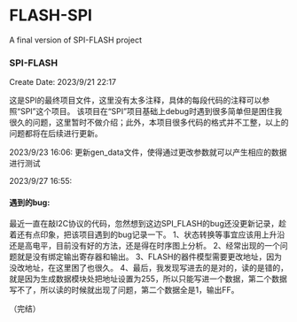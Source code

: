 # FLASH-SPI
A final version of SPI-FLASH project

### SPI-FLASH
Create Date: 2023/9/21 22:17

这是SPI的最终项目文件，这里没有太多注释，具体的每段代码的注释可以参照“SPI”这个项目。
该项目在“SPI”项目基础上debug时遇到很多简单但是困住我很久的问题，这里暂时不做介绍；此外，本项目很多代码的格式并不工整，以上的问题都将在后续进行更新。

2023/9/23 16:06:  更新gen_data文件，使得通过更改参数就可以产生相应的数据进行测试

2023/9/27 16:55: 

#### 遇到的bug:

  最近一直在敲I2C协议的代码，忽然想到这边SPI_FLASH的bug还没更新记录，趁着还有点印象，把该项目遇到的bug记录一下。
  1、状态转换等事宜应该用上升沿还是高电平，目前没有好的方法，还是得在时序图上分析。
  2、经常出现的一个问题就是没有绑定输出寄存器和输出。
  3、FLASH的器件模型需要更改地址，因为没改地址，在这里困了也很久。
  4、最后，我发现写进去的是对的，读的是错的，就是因为生成数据模块处把地址设置为255，所以只能写进一个数据，第二个数据写不了，所以读的时候就出现了问题，第二个数据全是1，输出FF。

（完结）
